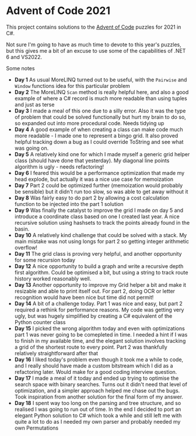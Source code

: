 # Advent of Code 2021

This project contains solutions to the [Advent of Code](https://adventofcode.com/) puzzles for 2021 in C#.

Not sure I'm going to have as much time to devote to this year's puzzles, but this gives me a bit of an excuse to use some of the capabilities of .NET 6 and VS2022.

Some notes

- **Day 1** As usual MoreLINQ turned out to be useful, with the `Pairwise` and `Window` functions idea for this particular problem
- **Day 2** The MoreLINQ `Scan` method is really helpful here, and also a good example of where a C# record is much more readable than using tuples and just as terse
- **Day 3** I made a meal of this one due to a silly error. Also it was the type of problem that could be solved functionally but hurt my brain to do so, so expanded out into more procedural code. Needs tidying up
- **Day 4** A good example of when creating a class can make code much more readable - I made one to represent a bingo grid. It also proved helpful tracking down a bug as I could override ToString and see what was going on.
- **Day 5** A relatively kind one for which I made myself a generic grid helper class (should have done that yesterday). My diagonal line points algorithm is ugly - needs refactoring!
- **Day 6** I feared this would be a performance optimization that made my head explode, but actually it was a nice use case for memoization
- **Day 7** Part 2 could be optimized further (memoization would probably be sensible) but it didn't run too slow, so was able to get away without it
- **Day 8** Was fairly easy to do part 2 by allowing a cost calculation function to be injected into the part 1 solution
- **Day 9** Was finally the catalyst to improve the grid I made on day 5 and introduce a coordinate class based on one I created last year. A nice recursive solution using hashsets to track the points already found in the basin.
- **Day 10** A relatively kind challenge that could be solved with a stack. My main mistake was not using longs for part 2 so getting integer arithmetic overflow!
- **Day 11** The grid class is proving very helpful, and another opportunity for some recursion today
- **Day 12** A nice opportunity to build a graph and write a recursive depth first algorithm. Could be optimised a bit, but using a string to track route history worked reasonably well.
- **Day 13** Another opportunity to improve my Grid helper a bit and make it resizable and able to print itself out. For part 2, doing OCR or letter recognition would have been nice but time did not permit!
- **Day 14** A bit of a challenge today. Part 1 was nice and easy, but part 2 required a rethink for performance reasons. My code was getting very ugly, but was hugely simplified by creating a C# equivalent of the Python counter class
- **Day 15** I picked the wrong algorithm today and even with optimizations part 1 was never going to be comepleted in time. I needed a hint if I was to finish in my available time, and the elegant solution involves tracking a grid of the shortest route to every point. Part 2 was thankfully relatively straightforward after that
- **Day 16** I liked today's problem even though it took me a while to code, and I really should have made a custom bitstream which I did as a refactoring later. Would make for a good coding interview question.
- **Day 17** I made a meal of it today and ended up trying to optimise the search space with binary searches. Turns out it didn't need that level of optimization, and a simpler approach helped me chase out the bugs. Took inspiration from another solution for the final form of my answer.
- **Day 18** I spent way too long on the parsing and tree structure, and so realised I was going to run out of time. In the end I decided to port an elegant Python solution to C# which took a while and still left me with quite a lot to do as I needed my own parser and probably needed my own Permutations